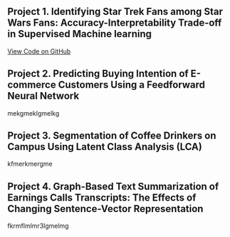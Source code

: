 ## Project 1. Identifying Star Trek Fans among Star Wars Fans: Accuracy-Interpretability Trade-off in Supervised Machine learning

[View Code on GitHub](https://github.com/aigerim1997/my-portfolio/tree/master/accuracy-interpretability-tradeoff)


## Project 2. Predicting Buying Intention of E-commerce Customers Using a Feedforward Neural Network

mekgmeklgmelkg

## Project 3. Segmentation of Coffee Drinkers on Campus Using Latent Class Analysis (LCA)

kfmerkmergme

## Project 4. Graph-Based Text Summarization of Earnings Calls Transcripts: The Effects of Changing Sentence-Vector Representation

fkrmflmlmr3lgmelmg
